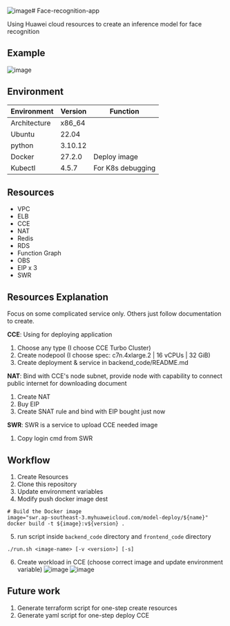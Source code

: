 ![image](https://github.com/user-attachments/assets/acd7bab4-0d5b-42fc-b8fa-a38446cf2a5f)# Face-recognition-app

Using Huawei cloud resources to create an inference model for face recognition

## Example
![image](https://github.com/user-attachments/assets/b58142cb-266a-4916-babd-4f8713f4ae26)

## Environment
|Environment|Version|Function|
|-----------|----------|----------|
|Architecture |x86_64   |                   |
|Ubuntu       |22.04    |                   |
|python       |3.10.12  |                   |
|Docker       |27.2.0   |Deploy image       |
|Kubectl      |4.5.7    |For K8s debugging  |

## Resources
- VPC
- ELB
- CCE
- NAT
- Redis
- RDS
- Function Graph
- OBS
- EIP x 3
- SWR

## Resources Explanation
Focus on some complicated service only. Others just follow documentation to create.

**CCE**: Using for deploying application
1. Choose any type (I choose CCE Turbo Cluster)
2. Create nodepool (I choose spec: c7n.4xlarge.2 | 16 vCPUs | 32 GiB)
3. Create deployment & service in backend_code/README.md

   
**NAT**: Bind with CCE's node subnet, provide node with capability to connect public internet for downloading document
1. Create NAT
2. Buy EIP
3. Create SNAT rule and bind with EIP bought just now

   
**SWR**: SWR is a service to upload CCE needed image
1. Copy login cmd from SWR

## Workflow
1. Create Resources
2. Clone this repository
3. Update environment variables
4. Modify push docker image dest
```
# Build the Docker image
image="swr.ap-southeast-3.myhuaweicloud.com/model-deploy/${name}"
docker build -t ${image}:v${version} .
```
5. run script inside `backend_code` directory and `frontend_code` directory
```
./run.sh <image-name> [-v <version>] [-s]
```
6. Create workload in CCE (choose correct image and update environment variable)
![image](https://github.com/user-attachments/assets/eb4a110a-0c00-4006-af55-aa11940a4e28)
![image](https://github.com/user-attachments/assets/f79edc20-183f-4fde-ac44-c5beb6039fb5)


## Future work
1. Generate terraform script for one-step create resources
2. Generate yaml script for one-step deploy CCE
